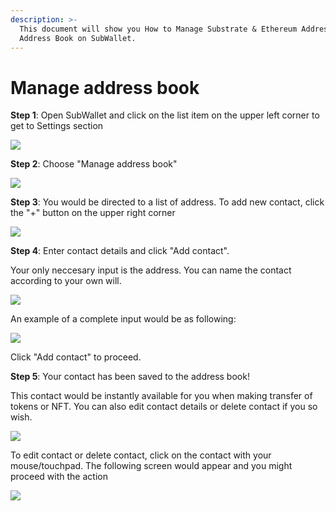 ```yaml
---
description: >-
  This document will show you How to Manage Substrate & Ethereum Addresses with
  Address Book on SubWallet.
---
```


# Manage address book

**Step 1**: Open SubWallet and click on the list item on the upper left corner to get to Settings section

![](<../.gitbook/assets/image (2).png>)



**Step 2**: Choose "Manage address book"

![](../.gitbook/assets/image.png)



**Step 3**: You would be directed to a list of address. To add new contact, click the "+" button on the upper right corner

![](<../.gitbook/assets/image (155).png>)



**Step 4**: Enter contact details and click "Add contact".&#x20;

Your only neccesary input is the address. You can name the contact according to your own will.

![](<../.gitbook/assets/image (165).png>)

An example of a complete input would be as following:

![](<../.gitbook/assets/image (166).png>)

Click "Add contact" to proceed.&#x20;



**Step 5**: Your contact has been saved to the address book!

This contact would be instantly available for you when making transfer of tokens or NFT. You can also edit contact details or delete contact if you so wish.&#x20;

![](<../.gitbook/assets/image (167).png>)

To edit contact or delete contact, click on the contact with your mouse/touchpad. The following screen would appear and you might proceed with the action

![](<../.gitbook/assets/image (157).png>)
